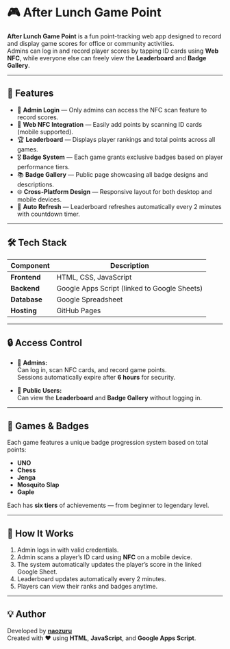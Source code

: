 # 🎮 After Lunch Game Point  

**After Lunch Game Point** is a fun point-tracking web app designed to record and display game scores for office or community activities.  
Admins can log in and record player scores by tapping ID cards using **Web NFC**, while everyone else can freely view the **Leaderboard** and **Badge Gallery**.

---

## 🚀 Features  

- 🔐 **Admin Login** — Only admins can access the NFC scan feature to record scores.  
- 📱 **Web NFC Integration** — Easily add points by scanning ID cards (mobile supported).  
- 🏆 **Leaderboard** — Displays player rankings and total points across all games.  
- 🎖️ **Badge System** — Each game grants exclusive badges based on player performance tiers.  
- 📚 **Badge Gallery** — Public page showcasing all badge designs and descriptions.  
- 🌐 **Cross-Platform Design** — Responsive layout for both desktop and mobile devices.  
- 🔁 **Auto Refresh** — Leaderboard refreshes automatically every 2 minutes with countdown timer.

---

## 🛠️ Tech Stack  

| Component | Description |
|------------|-------------|
| **Frontend** | HTML, CSS, JavaScript |
| **Backend** | Google Apps Script (linked to Google Sheets) |
| **Database** | Google Spreadsheet |
| **Hosting** | GitHub Pages |

---

## 🔒 Access Control

- 👑 **Admins:**  
  Can log in, scan NFC cards, and record game points.  
  Sessions automatically expire after **6 hours** for security.  

- 👥 **Public Users:**  
  Can view the **Leaderboard** and **Badge Gallery** without logging in.  

---

## 🏅 Games & Badges

Each game features a unique badge progression system based on total points:  
- **UNO**
- **Chess**
- **Jenga**
- **Mosquito Slap**
- **Gaple**

Each has **six tiers** of achievements — from beginner to legendary level.

---

## 🧠 How It Works

1. Admin logs in with valid credentials.  
2. Admin scans a player’s ID card using **NFC** on a mobile device.  
3. The system automatically updates the player’s score in the linked Google Sheet.  
4. Leaderboard updates automatically every 2 minutes.  
5. Players can view their ranks and badges anytime.

---

## 💡 Author

Developed by [**naozuru**](https://github.com/naozuru)  
Created with ❤️ using **HTML**, **JavaScript**, and **Google Apps Script**.
